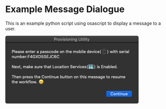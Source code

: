 # Example Message Dialogue

This is an example python script using osascript to display a message to a user.

![](images/message_dialogue.png)

